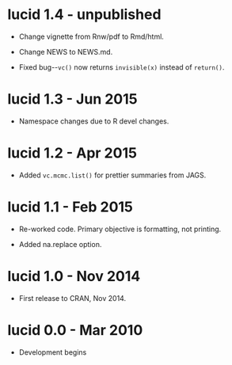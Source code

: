
# lucid 1.4 - unpublished

* Change vignette from Rnw/pdf to Rmd/html.

* Change NEWS to NEWS.md.

* Fixed bug--`vc()` now returns `invisible(x)` instead of `return()`.

# lucid 1.3 - Jun 2015

* Namespace changes due to R devel changes.

# lucid 1.2 - Apr 2015

* Added `vc.mcmc.list()` for prettier summaries from JAGS.

# lucid 1.1 - Feb 2015

* Re-worked code.  Primary objective is formatting, not printing.

* Added na.replace option.

# lucid 1.0 - Nov 2014

* First release to CRAN, Nov 2014.

# lucid 0.0 - Mar 2010

* Development begins

